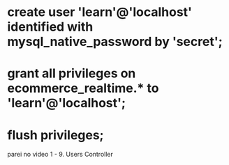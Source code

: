 <!-- DB Configs -->
# create user 'learn'@'localhost' identified with mysql_native_password by 'secret';
# grant all privileges on ecommerce_realtime.* to 'learn'@'localhost';
# flush privileges;

parei no video 1 - 9. Users Controller
